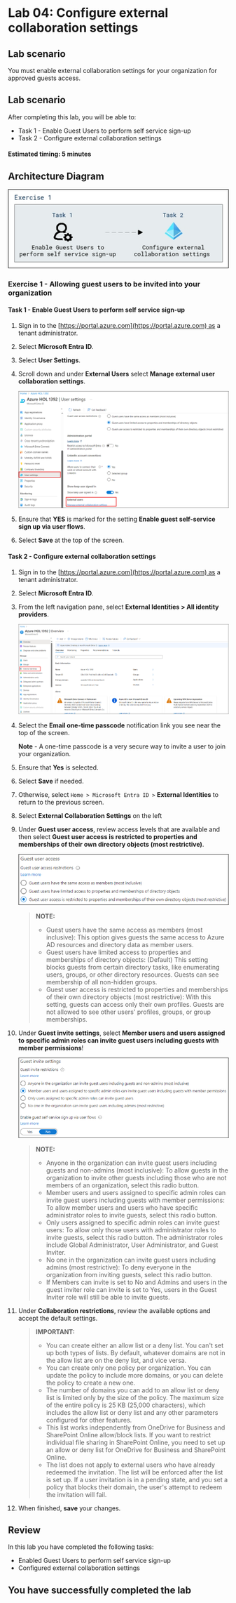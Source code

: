 
# Lab 04: Configure external collaboration settings

## Lab scenario

You must enable external collaboration settings for your organization for approved guests access.

## Lab scenario

After completing this lab, you will be able to:
- Task 1 - Enable Guest Users to perform self service sign-up
- Task 2 - Configure external collaboration settings
  
#### Estimated timing: 5 minutes

## Architecture Diagram

![Screen image displaying the New Group page with Group type, Group name, Owners, and Members highlighted](./media/arch004.png)

### Exercise 1 - Allowing guest users to be invited into your organization

#### Task 1 - Enable Guest Users to perform self service sign-up

1. Sign in to the [https://portal.azure.com](https://portal.azure.com) as a tenant administrator.
2. Select **Microsoft Entra ID**.
3. Select **User Settings**.
4. Scroll down and under **External Users** select **Manage external user collaboration settings**.

   ![Screen image displaying the New Group page with Group type, Group name, Owners, and Members highlighted](./media/userset.png)

6. Ensure that **YES** is marked for the setting **Enable guest self-service sign up via user flows**.
7. Select **Save** at the top of the screen.

#### Task 2 - Configure external collaboration settings

1. Sign in to the [https://portal.azure.com](https://portal.azure.com) as a tenant administrator.
2. Select **Microsoft Entra ID**.
3. From the left navigation pane, select **External Identities > All identity providers**.

   ![Screen image displaying the New Group page with Group type, Group name, Owners, and Members highlighted](./media/extident.png)

4. Select the **Email one-time passcode** notification link you see near the top of the screen.

    **Note** - A one-time passcode is a very secure way to invite a user to join your organization.
    
5. Ensure that **Yes** is selected.
6. Select **Save** if needed.
7. Otherwise, select `Home > Microsoft Entra ID >` **External Identities** to return to the previous screen.
8. Select **External Collaboration Settings** on the left
9. Under **Guest user access**, review access levels that are available and then select **Guest user access is restricted to properties and memberships of their own directory objects (most restrictive)**.

   ![Screen image displaying guest user access restriction options](./media/lp1-mod3-guest-user-access-restrictions1.png)

    >**NOTE:**
    >- Guest users have the same access as members (most inclusive): This option gives guests the same access to Azure AD resources and directory data as member users.
    >- Guest users have limited access to properties and memberships of directory objects: (Default) This setting blocks guests from certain directory tasks, like enumerating users, groups, or other directory resources. Guests can see membership of all non-hidden groups.
    >- Guest user access is restricted to properties and memberships of their own directory objects (most restrictive): With this setting, guests can access only their own profiles. Guests are not allowed to see other users' profiles, groups, or group memberships.

10. Under **Guest invite settings**,  select **Member users and users assigned to specific admin roles can invite guest users including guests with member permissions**!

    ![Screen image displaying guest invite settings with Guests can invite set to No and highlighted](./media/lp1-mod3-guest-user-invite-settings1.png)

    >**NOTE:**
    >- Anyone in the organization can invite guest users including guests and non-admins (most inclusive): To allow guests in the organization to invite other guests including those who are not members of an organization, select this radio button.
    >- Member users and users assigned to specific admin roles can invite guest users including guests with member permissions: To allow member users and users who have specific administrator roles to invite guests, select this radio button.
    >- Only users assigned to specific admin roles can invite guest users: To allow only those users with administrator roles to invite guests, select this radio button. The administrator roles include Global Administrator, User Administrator, and Guest Inviter.
    >- No one in the organization can invite guest users including admins (most restrictive): To deny everyone in the organization from inviting guests, select this radio button.
    >- If Members can invite is set to No and Admins and users in the guest inviter role can invite is set to Yes, users in the Guest Inviter role will still be able to invite guests.

11. Under **Collaboration restrictions**, review the available options and accept the default settings.

    >**IMPORTANT:**
    >- You can create either an allow list or a deny list. You can't set up both types of lists. By default, whatever domains are not in the allow list are on the deny list, and vice versa.
    >- You can create only one policy per organization. You can update the policy to include more domains, or you can delete the policy to create a new one.
    >- The number of domains you can add to an allow list or deny list is limited only by the size of the policy. The maximum size of the entire policy is 25 KB (25,000 characters), which includes the allow list or deny list and any other parameters configured for other features.
    >- This list works independently from OneDrive for Business and SharePoint Online allow/block lists. If you want to restrict individual file sharing in SharePoint Online, you need to set up an allow or deny list for OneDrive for Business and SharePoint Online.
    >- The list does not apply to external users who have already redeemed the invitation. The list will be enforced after the list is set up. If a user invitation is in a pending state, and you set a policy that blocks their domain, the user's attempt to redeem the invitation will fail.

12. When finished, **save** your changes.

## Review

In this lab you have completed the following tasks:
- Enabled Guest Users to perform self service sign-up
- Configured external collaboration settings

## You have successfully completed the lab

